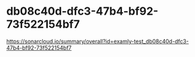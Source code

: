 # db08c40d-dfc3-47b4-bf92-73f522154bf7
https://sonarcloud.io/summary/overall?id=examly-test_db08c40d-dfc3-47b4-bf92-73f522154bf7
